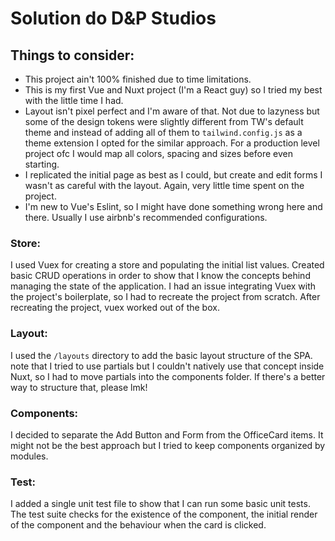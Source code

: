 # Solution do D&P Studios

## Things to consider: 
- This project ain't 100% finished due to time limitations.
- This is my first Vue and Nuxt project (I'm a React guy) so I tried my best with the little time I had.
- Layout isn't pixel perfect and I'm aware of that. Not due to lazyness but some of the design tokens were slightly different from TW's default theme and instead of adding all of them to `tailwind.config.js` as a theme extension I opted for the similar approach. For a production level project ofc I would map all colors, spacing and sizes before even starting.
- I replicated the initial page as best as I could, but create and edit forms I wasn't as careful with the layout. Again, very little time spent on the project.
- I'm new to Vue's Eslint, so I might have done something wrong here and there. Usually I use airbnb's recommended configurations.

### Store:
I used Vuex for creating a store and populating the initial list values. Created basic CRUD operations in order to show that I know the concepts behind managing the state of the application. I had an issue integrating Vuex with the project's boilerplate, so I had to recreate the project from scratch. After recreating the project, vuex worked out of the box.

### Layout:
I used the `/layouts` directory to add the basic layout structure of the SPA. note that I tried to use partials but I couldn't natively use that concept inside Nuxt, so I had to move partials into the components folder. If there's a better way to structure that, please lmk!

### Components:
I decided to separate the Add Button and Form from the OfficeCard items. It might not be the best approach but I tried to keep components organized by modules.

### Test:
I added a  single unit test file to show that I can run some basic unit tests. The test suite checks for the existence of the component, the initial render of the component and the behaviour when the card is clicked.
